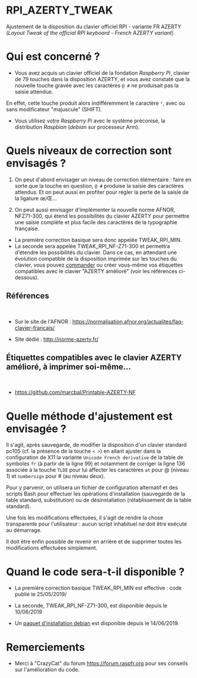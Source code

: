 # RPI_AZERTY_TWEAK

Ajustement de la disposition du clavier officiel RPI - variante FR 
AZERTY (_Layout Tweak of the official RPI keyboard - French AZERTY 
variant_)

# Qui est concerné ?

+ Vous avez acquis un clavier officiel de la fondation _Raspberry Pi_, 
clavier de 79 touches dans la disposition AZERTY, et vous avez constaté 
que la nouvelle touche gravée avec les caractères `@ #` ne produisait 
pas la saisie attendue.  

En effet, cette touche produit alors 
indifféremment le caractère `²`, avec ou sans modificateur "majuscule" 
(SHIFT).

+ Vous utilisez votre _Raspberry Pi_ avec le système 
préconisé, la distribution _Raspbian_ (_debian_ sur processeur Arm). ​ 

# Quels niveaux de correction sont envisagés ?

1. On peut d'abord envisager un niveau de correction élémentaire : faire en sorte 
que la touche en question, `@ #` produise la saisie des caractères attendus.  Et 
on peut aussi en profiter pour régler la perte de la saisie de la ligature œ/Œ...

2. On peut aussi envisager d'implémenter la nouvelle norme AFNOR, NFZ71-300, qui 
étend les possibilités du clavier AZERTY pour permettre une saisie complète et 
plus facile des caractères de la typographie française.

+ La première correction basique sera donc appelée TWEAK_RPI_MIN.
+ La seconde sera appelée TWEAK_RPI_NF-Z71-300 et permettra d'étendre les 
possibilités du clavier. Dans ce cas, en attendant une évolution 
compatible de la disposition imprimée sur les touches du clavier, vous 
pouvez 
[commander](https://www.tastaturaufkleber.eu/Tastaturaufkleber/Tastaturaufkleber-PC/Franzoesisch/Tastaturaufkleber-Franzoesisch-AZERTY-ameliore::286.html) 
ou créer vous-même vos étiquettes compatibles avec le clavier "AZERTY 
amélioré" (voir les références ci-dessous).

## Références
​
+ Sur le site de l'AFNOR : <https://normalisation.afnor.org/actualites/faq-clavier-francais/>

+ Site dédié : <http://norme-azerty.fr/>

## Étiquettes compatibles avec le clavier AZERTY amélioré, à imprimer soi-même...
​
+ <https://github.com/marcbal/Printable-AZERTY-NF>
​
# Quelle méthode d'ajustement est envisagée ?

Il s'agit, après sauvegarde, de modifier la disposition d'un clavier 
standard pc105 (cf. la présence de la touche `< >`) en allant ajuster 
dans la configuration de X11 la variante `Unicode French derivative` de 
la table de symboles `fr` (à partir de la ligne 99) et notamment de 
corriger la ligne 136 associée à la touche `TLDE` pour lui affecter les 
caractères `at` pour @ (niveau 1) et `numbersign` pour # (au niveau deux).

Pour y parvenir, on utilisera un fichier de configuration alternatif et des 
scripts Bash pour effectuer les opérations d'installation (sauvegarde 
de la table standard, substitution) ou de désinstallation 
(rétablissement de la table standard). 

Une fois les modifications 
effectuées, il s'agit de rendre la chose transparente pour 
l'utilisateur : aucun script inhabituel ne doit être exécuté au 
démarrage. 

Il doit être enfin possible de revenir en arrière et de 
supprimer toutes les modifications effectuées simplement.

# Quand le code sera-t-il disponible ?

+ La première correction basique TWEAK_RPI_MIN est effective : code publié le 25/05/2019/

+ La seconde, TWEAK_RPI_NF-Z71-300, est disponible depuis le 10/06/2019
​
+ Un [paquet d'installation debian](https://github.com/pcardona34/rpiazertytweak/releases/latest) est disponible depuis le 14/06/2019.   

# Remerciements

+ Merci à "CrazyCat" du forum <https://forum.raspfr.org> pour ses conseils sur 
l'amélioration du code.
